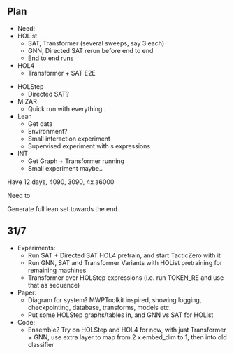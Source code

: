 ## Plan
- Need:
- HOList
  - SAT, Transformer (several sweeps, say 3 each) 
  - GNN, Directed SAT rerun before end to end
  - End to end runs
- HOL4
  - Transformer + SAT E2E

[//]: # (  - GNN, Transformer, SAT, Directed SAT, vanilla...)

[//]: # (  - n-step end to end loop..)

- HOLStep
  - Directed SAT? 
- MIZAR 
  - Quick run with everything..
- Lean
  - Get data 
  - Environment?
  - Small interaction experiment
  - Supervised experiment with s expressions
- INT
  - Get Graph + Transformer running 
  - Small experiment maybe..


Have 12 days, 4090, 3090, 4x a6000

Need to 

Generate full lean set towards the end



## 31/7
- Experiments:
  - Run SAT + Directed SAT HOL4 pretrain, and start TacticZero with it
  - Run GNN, SAT and Transformer Variants with HOList pretraining for remaining machines
  - Transformer over HOLStep expressions (i.e. run TOKEN_RE and use that as sequence)
- Paper:
  - Diagram for system? MWPToolkit inspired, showing logging, checkpointing, database, transforms, models etc.
  - Put some HOLStep graphs/tables in, and GNN vs SAT for HOList
- Code:
  - Ensemble? Try on HOLStep and HOL4 for now, with just Transformer + GNN, use extra layer to map from 2 x embed_dim to 1, then into old classifier